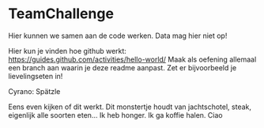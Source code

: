 # TeamChallenge
Hier kunnen we samen aan de code werken. Data mag hier niet op!

Hier kun je vinden hoe github werkt: https://guides.github.com/activities/hello-world/
Maak als oefening allemaal een branch aan waarin je deze readme aanpast. Zet er bijvoorbeeld je lievelingseten in!

Cyrano: Spätzle

Eens even kijken of dit werkt.
Dit monstertje houdt van jachtschotel, steak, eigenlijk alle soorten eten...
Ik heb honger.
Ik ga koffie halen.
Ciao
